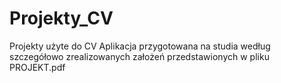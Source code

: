 # Projekty_CV
Projekty użyte do CV
Aplikacja przygotowana na studia według szczegółowo zrealizowanych założeń przedstawionych w pliku PROJEKT.pdf
